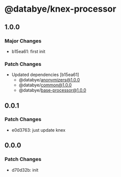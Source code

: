 # @databye/knex-processor

## 1.0.0

### Major Changes

- b15ea61: first init

### Patch Changes

- Updated dependencies [b15ea61]
  - @databye/anonymizers@1.0.0
  - @databye/common@1.0.0
  - @databye/base-processor@1.0.0

## 0.0.1

### Patch Changes

- e0d3763: just update knex

## 0.0.0

### Patch Changes

- d70d32b: init
